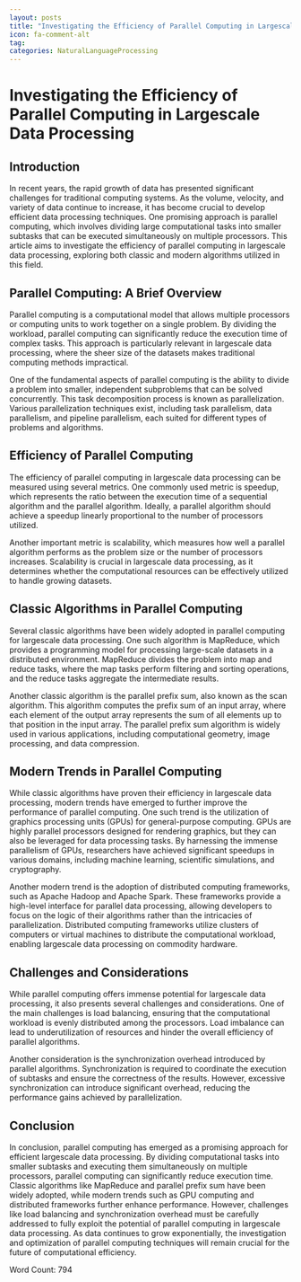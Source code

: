 ```yaml
---
layout: posts
title: "Investigating the Efficiency of Parallel Computing in Largescale Data Processing"
icon: fa-comment-alt
tag:      
categories: NaturalLanguageProcessing
---
```



# Investigating the Efficiency of Parallel Computing in Largescale Data Processing

## Introduction

In recent years, the rapid growth of data has presented significant challenges for traditional computing systems. As the volume, velocity, and variety of data continue to increase, it has become crucial to develop efficient data processing techniques. One promising approach is parallel computing, which involves dividing large computational tasks into smaller subtasks that can be executed simultaneously on multiple processors. This article aims to investigate the efficiency of parallel computing in largescale data processing, exploring both classic and modern algorithms utilized in this field.

## Parallel Computing: A Brief Overview

Parallel computing is a computational model that allows multiple processors or computing units to work together on a single problem. By dividing the workload, parallel computing can significantly reduce the execution time of complex tasks. This approach is particularly relevant in largescale data processing, where the sheer size of the datasets makes traditional computing methods impractical.

One of the fundamental aspects of parallel computing is the ability to divide a problem into smaller, independent subproblems that can be solved concurrently. This task decomposition process is known as parallelization. Various parallelization techniques exist, including task parallelism, data parallelism, and pipeline parallelism, each suited for different types of problems and algorithms.

## Efficiency of Parallel Computing

The efficiency of parallel computing in largescale data processing can be measured using several metrics. One commonly used metric is speedup, which represents the ratio between the execution time of a sequential algorithm and the parallel algorithm. Ideally, a parallel algorithm should achieve a speedup linearly proportional to the number of processors utilized.

Another important metric is scalability, which measures how well a parallel algorithm performs as the problem size or the number of processors increases. Scalability is crucial in largescale data processing, as it determines whether the computational resources can be effectively utilized to handle growing datasets.

## Classic Algorithms in Parallel Computing

Several classic algorithms have been widely adopted in parallel computing for largescale data processing. One such algorithm is MapReduce, which provides a programming model for processing large-scale datasets in a distributed environment. MapReduce divides the problem into map and reduce tasks, where the map tasks perform filtering and sorting operations, and the reduce tasks aggregate the intermediate results.

Another classic algorithm is the parallel prefix sum, also known as the scan algorithm. This algorithm computes the prefix sum of an input array, where each element of the output array represents the sum of all elements up to that position in the input array. The parallel prefix sum algorithm is widely used in various applications, including computational geometry, image processing, and data compression.

## Modern Trends in Parallel Computing

While classic algorithms have proven their efficiency in largescale data processing, modern trends have emerged to further improve the performance of parallel computing. One such trend is the utilization of graphics processing units (GPUs) for general-purpose computing. GPUs are highly parallel processors designed for rendering graphics, but they can also be leveraged for data processing tasks. By harnessing the immense parallelism of GPUs, researchers have achieved significant speedups in various domains, including machine learning, scientific simulations, and cryptography.

Another modern trend is the adoption of distributed computing frameworks, such as Apache Hadoop and Apache Spark. These frameworks provide a high-level interface for parallel data processing, allowing developers to focus on the logic of their algorithms rather than the intricacies of parallelization. Distributed computing frameworks utilize clusters of computers or virtual machines to distribute the computational workload, enabling largescale data processing on commodity hardware.

## Challenges and Considerations

While parallel computing offers immense potential for largescale data processing, it also presents several challenges and considerations. One of the main challenges is load balancing, ensuring that the computational workload is evenly distributed among the processors. Load imbalance can lead to underutilization of resources and hinder the overall efficiency of parallel algorithms.

Another consideration is the synchronization overhead introduced by parallel algorithms. Synchronization is required to coordinate the execution of subtasks and ensure the correctness of the results. However, excessive synchronization can introduce significant overhead, reducing the performance gains achieved by parallelization.

## Conclusion

In conclusion, parallel computing has emerged as a promising approach for efficient largescale data processing. By dividing computational tasks into smaller subtasks and executing them simultaneously on multiple processors, parallel computing can significantly reduce execution time. Classic algorithms like MapReduce and parallel prefix sum have been widely adopted, while modern trends such as GPU computing and distributed frameworks further enhance performance. However, challenges like load balancing and synchronization overhead must be carefully addressed to fully exploit the potential of parallel computing in largescale data processing. As data continues to grow exponentially, the investigation and optimization of parallel computing techniques will remain crucial for the future of computational efficiency.

Word Count: 794